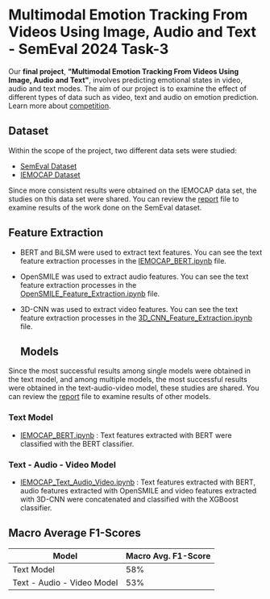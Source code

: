 # Multimodal Emotion Tracking From Videos Using Image, Audio and Text - SemEval 2024 Task-3
 
Our **final project**, __"Multimodal Emotion Tracking From Videos Using Image, Audio and Text"__, involves predicting emotional states in video, audio and text modes. The aim of our project is to examine the effect of different types of data such as video, text and audio on emotion prediction. Learn more about [competition](https://nustm.github.io/SemEval-2024_ECAC/).

## Dataset
Within the scope of the project, two different data sets were studied:
- [SemEval Dataset](https://drive.google.com/drive/folders/1TIRBiL8z4ZnoxtuKM8pnjtm2BxB5mS4Y)
- [IEMOCAP Dataset](https://drive.google.com/file/d/1zWCN2oMdibFkOkgwMG2m02uZmSmynw8c/view)

Since more consistent results were obtained on the IEMOCAP data set, the studies on this data set were shared. You can review the [report](Report.pdf) file to examine results of the work done on the SemEval dataset.

## Feature Extraction

- BERT and BiLSM were used to extract text features. You can see the text feature extraction processes in the [IEMOCAP_BERT.ipynb](IEMOCAP_BERT.ipynb) file.
- OpenSMILE was used to extract audio features. You can see the text feature extraction processes in the [OpenSMILE_Feature_Extraction.ipynb](OpenSMILE_Feature_Extraction.ipynb) file.
- 3D-CNN was used to extract video features. You can see the text feature extraction processes in the [3D_CNN_Feature_Extraction.ipynb](3D_CNN_Feature_Extraction.ipynb) file.

  ## Models
  
Since the most successful results among single models were obtained in the text model, and among multiple models, the most successful results were obtained in the text-audio-video model, these studies are shared. You can review the [report](Report.pdf) file to examine results of other models.

### Text Model
- [IEMOCAP_BERT.ipynb](IEMOCAP_BERT.ipynb) : Text features extracted with BERT were classified with the BERT classifier.

### Text - Audio - Video Model 
- [IEMOCAP_Text_Audio_Video.ipynb](IEMOCAP_Text_Audio_Video.ipynb) : Text features extracted with BERT, audio features extracted with OpenSMILE and video features extracted with 3D-CNN were concatenated and classified with the XGBoost classifier.

## Macro Average F1-Scores

| Model        | Macro Avg. F1-Score               |
|------------------|----------------------------|
| Text Model     | 58% |
| Text - Audio - Video  Model | 53%|

  
